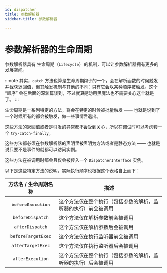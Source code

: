 ```yaml
---
id: dispatcher
title: 参数解析器
sidebar-title: 参数解析器

---
```


# 参数解析器的生命周期

参数解析器具有 生命周期（`Lifecycle`） 的机制，可以让参数解析器拥有更多的发展空间。

:::note
其实，`catch` 方法也算是生命周期钩子的一个，会在解析函数的时候触发并截获返回值，但其触发机制与其他的不同：只有它会以某种顺序被触发。这个 “顺序” 会在后面的深渊篇谈到，不过就算是动用黑魔法也不需要关心这个就是了。
:::

生命周期是一系列特定的方法，将会在特定的时候被批量触发 —— 也就是说到了一个时候所有的都会被触发，做一些事情后退出。

这些方法的返回值或者是引发的异常都不会受到关心，所以在调试时可以考虑套一个 `try-catch-finally`。

这些方法都必须在参数解析器的声明里被声明为方法或者是静态方法 —— 也就是说只要不是事件的就都可以访问实例。

这些方法在被调用时都会且仅会被传入一个 `DispatcherInterface` 实例。

以下是这些特定方法的说明，实际执行顺序也根据这个表格自上而下：

| 方法名 / 生命周期名称 | 描述                                                         |
| :-------------------: | ------------------------------------------------------------ |
|   `beforeExecution`   | 这个方法仅在整个执行（包括参数的解析，监听器的执行）前会被调用 |
|   `beforeDispatch`    | 这个方法仅在解析参数前会被调用                               |
|    `afterDispatch`    | 这个方法仅在解析参数后会被调用                               |
|  `beforeTargetExec`   | 这个方法仅在执行监听器前会被调用                             |
|   `afterTargetExec`   | 这个方法仅在执行监听器后会被调用                             |
|   `afterExecution`    | 这个方法仅在整个执行（包括参数的解析，监听器的执行）后会被调用 |

